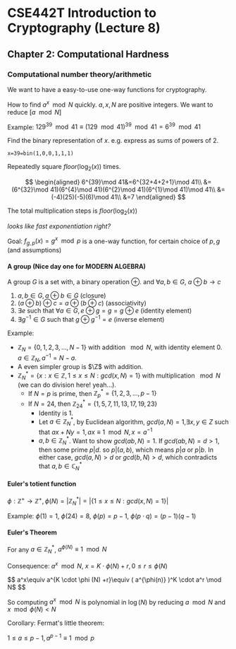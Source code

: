 # CSE442T Introduction to Cryptography (Lecture 8)

## Chapter 2: Computational Hardness

### Computational number theory/arithmetic

We want to have a easy-to-use one-way functions for cryptography.

How to find $a^x\mod N$ quickly. $a,x,N$ are positive integers. We want to reduce $[a\mod N]$

Example: $129^{39}\mod 41\equiv (129\mod 41)^{39}\mod 41=6^{39}\mod 41$

Find the binary representation of $x$. e.g. express as sums of powers of 2.

`x=39=bin(1,0,0,1,1,1)`

Repeatedly square $floor(\log_2(x))$ times.

$$
\begin{aligned}
    6^{39}\mod 41&=6^{32+4+2+1}\mod 41\\
    &=(6^{32}\mod 41)(6^{4}\mod 41)(6^{2}\mod 41)(6^{1}\mod 41)\mod 41\\
    &=(-4)(25)(-5)(6)\mod 41\\
    &=7
\end{aligned}
$$

The total multiplication steps is $floor(\log_2(x))$

_looks like fast exponentiation right?_

Goal: $f_{g,p}(x)=g^x\mod p$ is a one-way function, for certain choice of $p,g$ (and assumptions)

#### A group (Nice day one for MODERN ALGEBRA)

A group $G$ is a set with, a binary operation $\oplus$. and $\forall a,b\in G$, $a \oplus b\to c$

1. $a,b\in G,a\oplus b\in G$ (closure)
2. $(a\oplus b)\oplus c=a\oplus(b\oplus c)$ (associativity)
3. $\exists e$ such that $\forall a\in G, e\oplus g=g=g\oplus e$ (identity element)
4. $\exists g^{-1}\in G$ such that $g\oplus g^{-1}=e$ (inverse element)

Example:

- $\mathbb{Z}_N=\{0,1,2,3,...,N-1\}$ with addition $\mod N$, with identity element $0$. $a\in \mathbb{Z}_N, a^{-1}=N-a$.
- A even simpler group is $\Z$ with addition.
- $\mathbb{Z}_N^*=\{x:x\in \mathbb{Z},1 \leq x\leq N: gcd(x,N)=1\}$ with multiplication $\mod N$ (we can do division here! yeah...).
  - If $N=p$ is prime, then $\mathbb{Z}_p^*=\{1,2,3,...,p-1\}$
  - If $N=24$, then $\mathbb{Z}_{24}^*=\{1,5,7,11,13,17,19,23\}$
    - Identity is $1$.
    - Let $a\in \mathbb{Z}_N^*$, by Euclidean algorithm, $gcd(a,N)=1$,$\exists x,y \in Z$ such that $ax+Ny=1,ax\equiv 1\mod N,x=a^{-1}$
    - $a,b\in \mathbb{Z}_N^*$. Want to show $gcd(ab,N)=1$. If $gcd(ab,N)=d>1$, then some prime $p|d$. so $p|(a,b)$, which means $p|a$ or $p|b$. In either case, $gcd(a,N)>d$ or $gcd(b,N)>d$, which contradicts that $a,b\in \mathbb{C}_N^*$

#### Euler's totient function

$\phi:\mathbb{Z}^+\to \mathbb{Z}^+,\phi(N)=|\mathbb{Z}_N^*|=|\{1\leq x\leq N:gcd(x,N)=1\}|$

Example: $\phi(1)=1$, $\phi(24)=8$, $\phi (p)=p-1$, $\phi(p\cdot q)=(p-1)(q-1)$

#### Euler's Theorem

For any $a\in \mathbb{Z}_N^*$, $a^{\phi(N)}\equiv 1\mod N$

Consequence: $a^x\mod N$, $x=K\cdot \phi(N)+r,0\leq r\leq \phi(N)$

$$
a^x\equiv a^{K \cdot \phi (N) +r}\equiv ( a^{\phi(n)} )^K \cdot a^r \mod N$
$$

So computing $a^x\mod N$ is polynomial in $\log (N)$ by reducing $a\mod N$ and $x\mod \phi(N)<N$

Corollary: Fermat's little theorem:

$1\leq a\leq p-1,a^{p-1}\equiv 1 \mod p$
